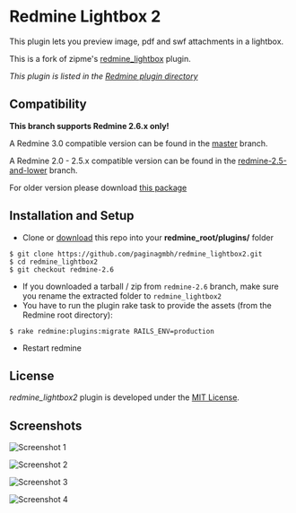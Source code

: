 Redmine Lightbox 2
==================

This plugin lets you preview image, pdf and swf attachments in a lightbox.

This is a fork of zipme's [redmine_lightbox](https://github.com/zipme/redmine_lightbox) plugin.

*This plugin is listed in the [Redmine plugin directory](http://www.redmine.org/plugins/redmine_lightbox2)*


Compatibility
-------------

**This branch supports Redmine 2.6.x only!**

A Redmine 3.0 compatible version can be found in the [master](https://github.com/paginagmbh/redmine_lightbox2/tree/master) branch.

A Redmine 2.0 - 2.5.x compatible version can be found in the [redmine-2.5-and-lower](https://github.com/paginagmbh/redmine_lightbox2/tree/redmine-2.5-and-lower) branch.

For older version please download [this package](https://github.com/paginagmbh/redmine_lightbox2/zipball/7cd1d66d54f267015dcd0b0d0eadab251918de1d)


Installation and Setup
----------------------

* Clone or [download](https://github.com/paginagmbh/redmine_lightbox2/archive/redmine-2.6.zip) this repo into your **redmine_root/plugins/** folder
```
$ git clone https://github.com/paginagmbh/redmine_lightbox2.git
$ cd redmine_lightbox2
$ git checkout redmine-2.6
```
* If you downloaded a tarball / zip from `redmine-2.6` branch, make sure you rename the extracted folder to `redmine_lightbox2`
* You have to run the plugin rake task to provide the assets (from the Redmine root directory):
```
$ rake redmine:plugins:migrate RAILS_ENV=production
```
* Restart redmine


License
-------

*redmine_lightbox2* plugin is developed under the [MIT License](LICENCE).


Screenshots
-----------

![Screenshot 1](http://img.skitch.com/20110303-gj7p1qyb984s1yjn1takdfsid7.medium.jpg)

![Screenshot 2](http://img.skitch.com/20110303-pufurh8rw42kin8h2jgjxu1nee.medium.jpg)

![Screenshot 3](http://img.skitch.com/20110303-q2bqemgwccnfqdtt7shimguwm7.medium.jpg) 

![Screenshot 4](http://img.skitch.com/20110401-c5fx2ccgb1bg64ydhfemurqqch.medium.jpg) 
